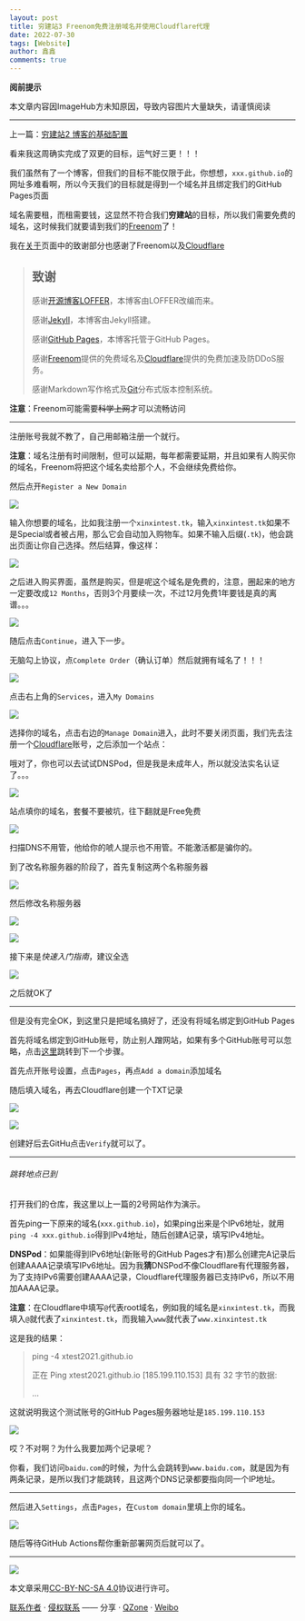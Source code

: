 ```yaml
---
layout: post
title: 穷建站3 Freenom免费注册域名并使用Cloudflare代理
date: 2022-07-30
tags: [Website]
author: 鑫鑫
comments: true
---
```


**阅前提示**

本文章内容因ImageHub方未知原因，导致内容图片大量缺失，请谨慎阅读

---

上一篇：[穷建站2 博客的基础配置](https://blog.xinxin2021.tk/website_2)

看来我这周确实完成了双更的目标，运气好三更！！！

我们虽然有了一个博客，但我们的目标不能仅限于此，你想想，`xxx.github.io`的网址多难看啊，所以今天我们的目标就是得到一个域名并且绑定我们的GitHub Pages页面

域名需要租，而租需要钱，这显然不符合我们**穷建站**的目标，所以我们需要免费的域名，这时候我们就要请到我们的[Freenom](/goto?link=https://freenom.com)了！

我在[关于](/about)页面中的致谢部分也感谢了Freenom以及[Cloudflare](/goto?link=https://dash.cloudflare.com)

> ## 致谢
> 
> 感谢[开源博客LOFFER](/goto?link=https://fromendworld.github.io/LOFFER)，本博客由LOFFER改编而来。
> 
> 感谢[Jekyll](/goto?link=https://github.com/jekyll/jekyll)，本博客由Jekyll搭建。
> 
> 感谢[GitHub Pages](/goto?link=https://pages.github.com/)，本博客托管于GitHub Pages。
> 
> 感谢[Freenom](/goto?link=https://freenom.com/)提供的免费域名及[Cloudflare](/goto?link=https://cloudflare.com/)提供的免费加速及防DDoS服务。
> 
> 感谢Markdown写作格式及[Git](/goto?link=https://git-scm.com/)分布式版本控制系统。

**注意**：Freenom可能需要~~科学上网~~才可以流畅访问

---

注册账号我就不教了，自己用邮箱注册一个就行。

**注意**：域名注册有时间限制，但可以延期，每年都需要延期，并且如果有人购买你的域名，Freenom将把这个域名卖给那个人，不会继续免费给你。

然后点开`Register a New Domain`

![](https://s1.imagehub.cc/images/2022/07/30/register.jpg)

输入你想要的域名，比如我注册一个`xinxintest.tk`，输入`xinxintest.tk`如果不是Special或者被占用，那么它会自动加入购物车。如果不输入后缀(`.tk`)，他会跳出页面让你自己选择。然后结算，像这样：

![](https://s1.imagehub.cc/images/2022/07/30/cart.jpg)

之后进入购买界面，虽然是购买，但是呢这个域名是免费的，注意，圈起来的地方一定要改成`12 Months`，否则3个月要续一次，不过12月免费1年要钱是真的离谱。。。

![](https://s1.imagehub.cc/images/2022/07/30/buy.jpg)

随后点击`Continue`，进入下一步。

无脑勾上协议，点`Complete Order`（确认订单）然后就拥有域名了！！！

![](https://s1.imagehub.cc/images/2022/07/30/checkoutnoip.jpg)

点击右上角的`Services`，进入`My Domains`

![](https://s1.imagehub.cc/images/2022/07/30/mydomains.jpg)

选择你的域名，点击右边的`Manage Domain`进入，此时不要关闭页面，我们先去注册一个[Cloudflare](/goto?link=https://dash.cloudflare.com)账号，之后添加一个站点：

哦对了，你也可以去试试DNSPod，但是我是未成年人，所以就没法实名认证了。。。

![](https://s1.imagehub.cc/images/2022/07/30/adddomains.jpg)

站点填你的域名，套餐不要被坑，往下翻就是Free免费

![](https://s1.imagehub.cc/images/2022/07/30/choosefree.jpg)

扫描DNS不用管，他给你的唬人提示也不用管。不能激活都是骗你的。

到了改名称服务器的阶段了，首先复制这两个名称服务器

![](https://s1.imagehub.cc/images/2022/07/30/nameserver.jpg)

然后修改名称服务器

![](https://s1.imagehub.cc/images/2022/07/30/enternameserver.jpg)

![](https://s1.imagehub.cc/images/2022/07/30/setnameserver.jpg)

接下来是*快速入门指南*，建议全选

![](https://s1.imagehub.cc/images/2022/07/30/cloudflare-quickly.jpg)

之后就OK了

---

但是没有完全OK，到这里只是把域名搞好了，还没有将域名绑定到GitHub Pages

首先将域名绑定到GitHub账号，防止别人蹭网站，如果有多个GitHub账号可以忽略，点击[这里](#跳转地点已到)跳转到下一个步骤。

首先点开账号设置，点击`Pages`，再点`Add a domain`添加域名

随后填入域名，再去Cloudflare创建一个TXT记录

![](https://s1.imagehub.cc/images/2022/07/30/txtrecord.jpg)

![](https://s1.imagehub.cc/images/2022/07/30/createtxt.jpg)

创建好后去GitHu点击`Verify`就可以了。

---

###### 跳转地点已到

打开我们的仓库，我这里以上一篇的2号网站作为演示。

首先ping一下原来的域名(`xxx.github.io`)，如果ping出来是个IPv6地址，就用`ping -4 xxx.github.io`得到IPv4地址，随后创建A记录，填写IPv4地址。

**DNSPod**：如果能得到IPv6地址(新账号的GitHub Pages才有)那么创建完A记录后创建AAAA记录填写IPv6地址。因为我**猜**DNSPod不像Cloudflare有代理服务器，为了支持IPv6需要创建AAAA记录，Cloudflare代理服务器已支持IPv6，所以不用加AAAA记录。

**注意**：在Cloudflare中填写`@`代表root域名，例如我的域名是`xinxintest.tk`，而我填入`@`就代表了`xinxintest.tk`，而我输入`www`就代表了`www.xinxintest.tk`

这是我的结果：

> ping -4 xtest2021.github.io
> 
>   正在 Ping xtest2021.github.io [185.199.110.153] 具有 32 字节的数据:
> 
>   ...

这就说明我这个测试账号的GitHub Pages服务器地址是`185.199.110.153`

![](https://s1.imagehub.cc/images/2022/07/30/record-ed.jpg)

哎？不对啊？为什么我要加两个记录呢？

你看，我们访问`baidu.com`的时候，为什么会跳转到`www.baidu.com`，就是因为有两条记录，是所以我们才能跳转，且这两个DNS记录都要指向同一个IP地址。

---

然后进入`Settings`，点击`Pages`，在`Custom domain`里填上你的域名。

![](https://s1.imagehub.cc/images/2022/07/30/pages.jpg)

随后等待GitHub Actions帮你重新部署网页后就可以了。

---

[![](https://licensebuttons.net/l/by-nc-sa/3.0/88x31.png)](/goto?link=https://creativecommons.org/licenses/by-nc-sa/4.0/)

本文章采用[CC-BY-NC-SA 4.0](/goto?link=https://creativecommons.org/licenses/by-nc-sa/4.0/)协议进行许可。

[联系作者](mailto:blog@xinxin2021.tk) · [侵权联系](mailto:tort@xinxin2021.tk) —— 分享 · [QZone](/goto?link=https://sns.qzone.qq.com/cgi-bin/qzshare/cgi_qzshare_onekey?url=https%3A%2F%2Fblog.xinxin2021.tk%2Fwebsite_3%2F&title=%E7%A9%B7%E5%BB%BA%E7%AB%993+Freenom%E5%85%8D%E8%B4%B9%E6%B3%A8%E5%86%8C%E5%9F%9F%E5%90%8D%E5%B9%B6%E4%BD%BF%E7%94%A8Cloudflare%E4%BB%A3%E7%90%86&site=%E9%91%AB%E5%8D%9A%E5%AE%A2) · [Weibo](/goto?link=https://service.weibo.com/share/share.php?url=https%3A%2F%2Fblog.xinxin2021.tk%2Fwebsite_3%2F&count=1&title=%E7%A9%B7%E5%BB%BA%E7%AB%993+Freenom%E5%85%8D%E8%B4%B9%E6%B3%A8%E5%86%8C%E5%9F%9F%E5%90%8D%E5%B9%B6%E4%BD%BF%E7%94%A8Cloudflare%E4%BB%A3%E7%90%86&language=zh_cn)
